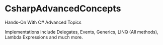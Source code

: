 # CsharpAdvancedConcepts
Hands-On With C# Advanced Topics

Implementations include Delegates, Events, Generics, LINQ (All methods), Lambda Expressions and much more.

